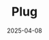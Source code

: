---  
layout: startup_page  
title: "Plug"  
id: "plug.vin"  
permalink: "/plugplug.vin04082025/"  
website: "https://plug.vin/"  
funding_round: "Seed"  
funding_amount: "$6.7M"  
investors: "Floodgate, Autotech Ventures, A*, Leap Forward Ventures, Renn Global, Cleo Capital, Toba Capital, ODF"  
about: "Plug is an EV-exclusive wholesale online auction platform that helps dealers price, move, and monetize used electric vehicle trade-ins. It offers a Trade Desk service using proprietary technology and data to accurately price EVs, overcoming challenges in the used EV market. The platform facilitates transactions between over 400 franchised and independent dealers and commercial consignors."  
markets: "Automotive, Fintech, Distributors/Wholesale, Other Transportation, Internet Retail"  
hq: "Culver City, California, United States"  
founded_year: "2023"  
linkedin: "https://www.linkedin.com/company/plugautomotive"  
twitter: "https://twitter.com/plugautomotive"  
instagram: ""  
facebook: "https://www.facebook.com/61571441456785"  
crunchbase: "https://www.crunchbase.com/organization/plug-efe4?utm_source=linkedin&utm_medium=referral&utm_campaign=linkedin_companies&utm_content=profile_cta_anon&trk=funding_crunchbase"  
pitchbook: "https://pitchbook.com/profiles/company/537138-01"  

date_display: "08-Apr-2025"  
date: "2025-04-08"

# SEO Optimization  
meta_title: "Plug - Seed Funding ($6.7M)"  
meta_description: "Plug, Plug is an EV-exclusive wholesale online auction platform that helps dealers price, move, and monetize used electric vehicle trade-ins. It offers a Tr..."  
meta_keywords: "Plug, Automotive, Fintech, Distributors/Wholesale, Other Transportation, Internet Retail, Seed funding"  
canonical_url: "https://startup.projectstartups.com/plugplug.vin04082025/"  
---